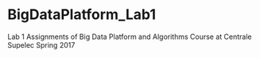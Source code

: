 # BigDataPlatform_Lab1
Lab 1 Assignments of Big Data Platform and Algorithms Course at Centrale Supelec Spring 2017
